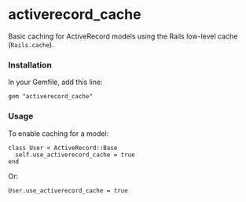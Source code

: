 # activerecord_cache

Basic caching for ActiveRecord models using the Rails low-level cache (`Rails.cache`).

### Installation

In your Gemfile, add this line:

    gem "activerecord_cache"

### Usage

To enable caching for a model:

    class User < ActiveRecord::Base
      self.use_activerecord_cache = true
    end

Or:

    User.use_activerecord_cache = true

